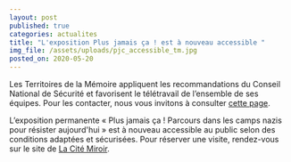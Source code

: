 ```yaml
---
layout: post
published: true
categories: actualites
title: "L'exposition Plus jamais ça ! est à nouveau accessible "
img_file: /assets/uploads/pjc_accessible_tm.jpg
posted_on: 2020-05-20
---
```

Les Territoires de la Mémoire appliquent les recommandations du Conseil National de Sécurité et favorisent le télétravail de l’ensemble de ses équipes. Pour les contacter, nous vous invitons à consulter [cette page](<https://www.territoires-memoire.be/association>).

L’exposition permanente « Plus jamais ça ! Parcours dans les camps nazis pour résister aujourd'hui » est à nouveau accessible au public selon des conditions adaptées et sécurisées. Pour réserver une visite, rendez-vous sur le site de [La Cité Miroir](<http://www.citemiroir.be/fr/activite/plus-jamais-ca>).